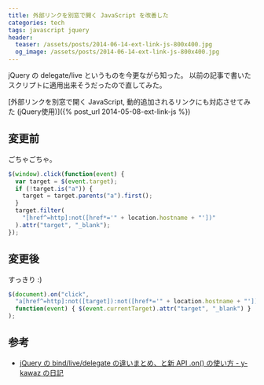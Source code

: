 ```yaml
---
title: 外部リンクを別窓で開く JavaScript を改善した
categories: tech
tags: javascript jquery
header:
  teaser: /assets/posts/2014-06-14-ext-link-js-800x400.jpg
  og_image: /assets/posts/2014-06-14-ext-link-js-800x400.jpg
---
```


jQuery の delegate/live というものを今更ながら知った。
以前の記事で書いたスクリプトに適用出来そうだったので直してみた。

<!--more-->

[外部リンクを別窓で開く JavaScript, 動的追加されるリンクにも対応させてみた (jQuery使用)]({% post_url 2014-05-08-ext-link-js %})

## 変更前

ごちゃごちゃ。

```javascript
$(window).click(function(event) {
  var target = $(event.target);
  if (!target.is("a")) {
    target = target.parents("a").first();
  }
  target.filter(
    "[href^=http]:not([href*='" + location.hostname + "'])"
  ).attr("target", "_blank");
});
```

## 変更後

すっきり :)

```javascript
$(document).on("click",
  "a[href^=http]:not([target]):not([href*='" + location.hostname + "'])",
  function(event) { $(event.currentTarget).attr("target", "_blank") }
);
```

## 参考

* [jQuery の bind/live/delegate の違いまとめ、と新 API .on() の使い方 - y-kawaz の日記](http://d.hatena.ne.jp/y-kawaz/20111002/1317489435)
